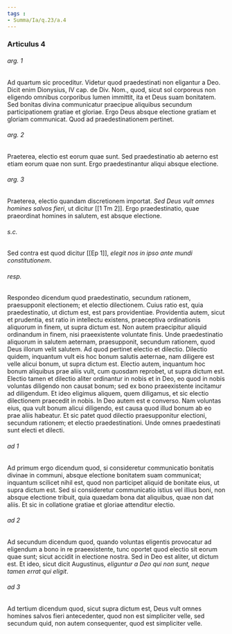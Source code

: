 ```yaml
---
tags : 
- Summa/Ia/q.23/a.4
---
```


### Articulus 4

###### arg. 1
Ad quartum sic proceditur. Videtur quod praedestinati non eligantur a Deo. Dicit enim Dionysius, IV cap. de Div. Nom., quod, sicut sol corporeus non eligendo omnibus corporibus lumen immittit, ita et Deus suam bonitatem. Sed bonitas divina communicatur praecipue aliquibus secundum participationem gratiae et gloriae. Ergo Deus absque electione gratiam et gloriam communicat. Quod ad praedestinationem pertinet.

###### arg. 2
Praeterea, electio est eorum quae sunt. Sed praedestinatio ab aeterno est etiam eorum quae non sunt. Ergo praedestinantur aliqui absque electione.

###### arg. 3
Praeterea, electio quandam discretionem importat. *Sed Deus vult omnes homines salvos fieri*, ut dicitur [[1 Tm 2]]. Ergo praedestinatio, quae praeordinat homines in salutem, est absque electione.

###### s.c.
Sed contra est quod dicitur [[Ep 1]], *elegit nos in ipso ante mundi constitutionem*.

###### resp.
Respondeo dicendum quod praedestinatio, secundum rationem, praesupponit electionem; et electio dilectionem. Cuius ratio est, quia praedestinatio, ut dictum est, est pars providentiae. Providentia autem, sicut et prudentia, est ratio in intellectu existens, praeceptiva ordinationis aliquorum in finem, ut supra dictum est. Non autem praecipitur aliquid ordinandum in finem, nisi praeexistente voluntate finis. Unde praedestinatio aliquorum in salutem aeternam, praesupponit, secundum rationem, quod Deus illorum velit salutem. Ad quod pertinet electio et dilectio. Dilectio quidem, inquantum vult eis hoc bonum salutis aeternae, nam diligere est velle alicui bonum, ut supra dictum est. Electio autem, inquantum hoc bonum aliquibus prae aliis vult, cum quosdam reprobet, ut supra dictum est. Electio tamen et dilectio aliter ordinantur in nobis et in Deo, eo quod in nobis voluntas diligendo non causat bonum; sed ex bono praeexistente incitamur ad diligendum. Et ideo eligimus aliquem, quem diligamus, et sic electio dilectionem praecedit in nobis. In Deo autem est e converso. Nam voluntas eius, qua vult bonum alicui diligendo, est causa quod illud bonum ab eo prae aliis habeatur. Et sic patet quod dilectio praesupponitur electioni, secundum rationem; et electio praedestinationi. Unde omnes praedestinati sunt electi et dilecti.

###### ad 1
Ad primum ergo dicendum quod, si consideretur communicatio bonitatis divinae in communi, absque electione bonitatem suam communicat; inquantum scilicet nihil est, quod non participet aliquid de bonitate eius, ut supra dictum est. Sed si consideretur communicatio istius vel illius boni, non absque electione tribuit, quia quaedam bona dat aliquibus, quae non dat aliis. Et sic in collatione gratiae et gloriae attenditur electio.

###### ad 2
Ad secundum dicendum quod, quando voluntas eligentis provocatur ad eligendum a bono in re praeexistente, tunc oportet quod electio sit eorum quae sunt; sicut accidit in electione nostra. Sed in Deo est aliter, ut dictum est. Et ideo, sicut dicit Augustinus, *eliguntur a Deo qui non sunt, neque tamen errat qui eligit*.

###### ad 3
Ad tertium dicendum quod, sicut supra dictum est, Deus vult omnes homines salvos fieri antecedenter, quod non est simpliciter velle, sed secundum quid, non autem consequenter, quod est simpliciter velle.

